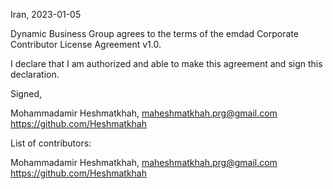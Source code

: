 Iran, 2023-01-05

Dynamic Business Group agrees to the terms of the emdad Corporate Contributor License
Agreement v1.0.

I declare that I am authorized and able to make this agreement and sign this
declaration.

Signed,

Mohammadamir Heshmatkhah, maheshmatkhah.prg@gmail.com https://github.com/Heshmatkhah

List of contributors:

Mohammadamir Heshmatkhah, maheshmatkhah.prg@gmail.com https://github.com/Heshmatkhah
